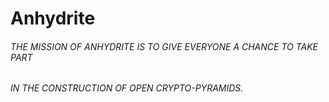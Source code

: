 # Anhydrite

###### THE MISSION OF ANHYDRITE IS TO GIVE EVERYONE A CHANCE TO TAKE PART
###### IN THE CONSTRUCTION OF OPEN CRYPTO-PYRAMIDS.

